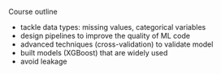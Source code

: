 Course outline
- tackle data types: missing values, categorical variables
- design pipelines to improve the quality of ML code
- advanced techniques (cross-validation) to validate model
- built models (XGBoost) that are widely used 
- avoid leakage
